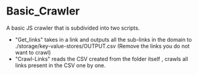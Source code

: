 # Basic_Crawler
A basic JS crawler that is subdivided into two scripts.
- "Get_links" takes in a link and outputs all the sub-links in the domain to ./storage/key-value-stores/OUTPUT.csv (Remove the links you do not want to crawl)
- "Crawl-Links" reads the CSV created from the folder itself , crawls all links present in the CSV one by one.
